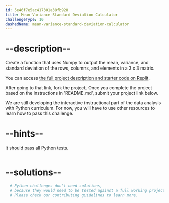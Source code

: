 ```yaml
---
id: 5e46f7e5ac417301a38fb928
title: Mean-Variance-Standard Deviation Calculator
challengeType: 10
dashedName: mean-variance-standard-deviation-calculator
---
```


# --description--

Create a function that uses Numpy to output the mean, variance, and standard deviation of the rows, columns, and elements in a 3 x 3 matrix.

You can access [the full project description and starter code on Replit](https://replit.com/github/freeCodeCamp/boilerplate-mean-variance-standard-deviation-calculator).

After going to that link, fork the project. Once you complete the project based on the instructions in 'README.md', submit your project link below.

We are still developing the interactive instructional part of the data analysis with Python curriculum. For now, you will have to use other resources to learn how to pass this challenge.

# --hints--

It should pass all Python tests.

```js

```

# --solutions--

```py
  # Python challenges don't need solutions,
  # because they would need to be tested against a full working project.
  # Please check our contributing guidelines to learn more.
```

